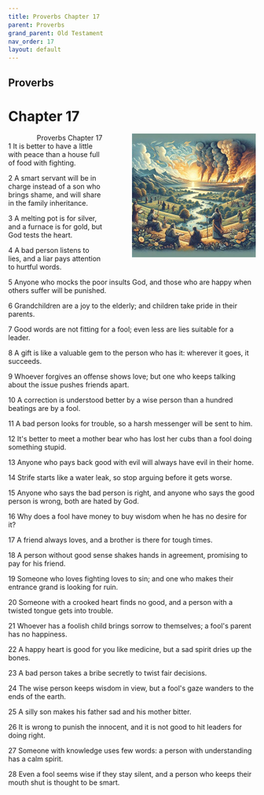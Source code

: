 ```yaml
---
title: Proverbs Chapter 17
parent: Proverbs
grand_parent: Old Testament
nav_order: 17
layout: default
---
```


## Proverbs

# Chapter 17

<div style="clear: both; text-align: right;">
    <div style="max-width: 50%; height: auto; float: right; margin: 0 0 10px 10px; padding-left: 10%;">
        <img src="/assets/Image/Proverbs/500/17.jpg" alt="Proverbs Chapter 17" class="chapter-image">
    </div>
    <figcaption style="font-size: 14px; text-align: right;">Proverbs Chapter 17</figcaption>
</div>
1 It is better to have a little with peace than a house full of food with fighting.

2 A smart servant will be in charge instead of a son who brings shame, and will share in the family inheritance.

3 A melting pot is for silver, and a furnace is for gold, but God tests the heart.

4 A bad person listens to lies, and a liar pays attention to hurtful words.

5 Anyone who mocks the poor insults God, and those who are happy when others suffer will be punished.

6 Grandchildren are a joy to the elderly; and children take pride in their parents.

7 Good words are not fitting for a fool; even less are lies suitable for a leader.

8 A gift is like a valuable gem to the person who has it: wherever it goes, it succeeds.

9 Whoever forgives an offense shows love; but one who keeps talking about the issue pushes friends apart.

10 A correction is understood better by a wise person than a hundred beatings are by a fool.

11 A bad person looks for trouble, so a harsh messenger will be sent to him.

12 It's better to meet a mother bear who has lost her cubs than a fool doing something stupid.

13 Anyone who pays back good with evil will always have evil in their home.

14 Strife starts like a water leak, so stop arguing before it gets worse.

15 Anyone who says the bad person is right, and anyone who says the good person is wrong, both are hated by God.

16 Why does a fool have money to buy wisdom when he has no desire for it?

17 A friend always loves, and a brother is there for tough times.

18 A person without good sense shakes hands in agreement, promising to pay for his friend.

19 Someone who loves fighting loves to sin; and one who makes their entrance grand is looking for ruin.

20 Someone with a crooked heart finds no good, and a person with a twisted tongue gets into trouble.

21 Whoever has a foolish child brings sorrow to themselves; a fool's parent has no happiness.

22 A happy heart is good for you like medicine, but a sad spirit dries up the bones.

23 A bad person takes a bribe secretly to twist fair decisions.

24 The wise person keeps wisdom in view, but a fool's gaze wanders to the ends of the earth.

25 A silly son makes his father sad and his mother bitter.

26 It is wrong to punish the innocent, and it is not good to hit leaders for doing right.

27 Someone with knowledge uses few words: a person with understanding has a calm spirit.

28 Even a fool seems wise if they stay silent, and a person who keeps their mouth shut is thought to be smart.


